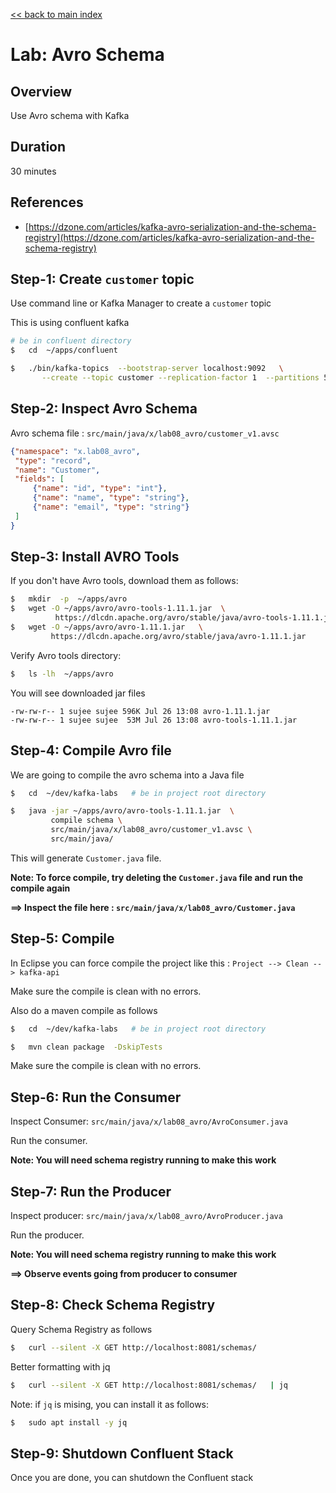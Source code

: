 <link rel='stylesheet' href='../assets/css/main.css'/>

[<< back to main index](../README.md) 

# Lab: Avro Schema

## Overview

Use Avro schema with Kafka

## Duration

30 minutes

## References

- [https://dzone.com/articles/kafka-avro-serialization-and-the-schema-registry](https://dzone.com/articles/kafka-avro-serialization-and-the-schema-registry)

## Step-1: Create `customer` topic

Use command line or Kafka Manager to create a `customer` topic

This is using confluent kafka

```bash
# be in confluent directory
$   cd  ~/apps/confluent

$   ./bin/kafka-topics  --bootstrap-server localhost:9092   \
       --create --topic customer --replication-factor 1  --partitions 5
```

## Step-2: Inspect Avro Schema

Avro schema file : `src/main/java/x/lab08_avro/customer_v1.avsc`

```json
{"namespace": "x.lab08_avro",
 "type": "record",
 "name": "Customer",
 "fields": [
     {"name": "id", "type": "int"},
     {"name": "name", "type": "string"},
     {"name": "email", "type": "string"}
 ]
}
```

## Step-3: Install AVRO Tools

If you don't have Avro tools, download them as follows:

```bash
$   mkdir  -p  ~/apps/avro
$   wget -O ~/apps/avro/avro-tools-1.11.1.jar  \
          https://dlcdn.apache.org/avro/stable/java/avro-tools-1.11.1.jar
$   wget -O ~/apps/avro/avro-1.11.1.jar   \
         https://dlcdn.apache.org/avro/stable/java/avro-1.11.1.jar
```

Verify Avro tools directory:

```bash
$   ls -lh  ~/apps/avro
```

You will see downloaded jar files

```console
-rw-rw-r-- 1 sujee sujee 596K Jul 26 13:08 avro-1.11.1.jar
-rw-rw-r-- 1 sujee sujee  53M Jul 26 13:08 avro-tools-1.11.1.jar
```

## Step-4: Compile Avro file

We are going to compile the avro schema into a Java file

```bash
$   cd  ~/dev/kafka-labs   # be in project root directory

$   java -jar ~/apps/avro/avro-tools-1.11.1.jar  \
         compile schema \
         src/main/java/x/lab08_avro/customer_v1.avsc \
         src/main/java/

```

This will generate `Customer.java` file.  

**Note: To force compile, try deleting the `Customer.java` file and run the compile again**


**==> Inspect the file here : `src/main/java/x/lab08_avro/Customer.java`**

## Step-5: Compile

In Eclipse you can force compile the project like this : `Project --> Clean --> kafka-api`

Make sure the compile is clean with no errors.

Also do a maven compile as follows

```bash
$   cd  ~/dev/kafka-labs   # be in project root directory

$   mvn clean package  -DskipTests
```

Make sure the compile is clean with no errors.

## Step-6: Run the Consumer

Inspect Consumer: `src/main/java/x/lab08_avro/AvroConsumer.java`

Run the consumer.

**Note: You will need schema registry running to make this work**

## Step-7: Run the Producer

Inspect producer: `src/main/java/x/lab08_avro/AvroProducer.java`

Run the producer.

**Note: You will need schema registry running to make this work**

**==> Observe events going from producer to consumer**


## Step-8: Check Schema Registry

Query Schema Registry as follows

```bash
$   curl --silent -X GET http://localhost:8081/schemas/ 
```

Better formatting with jq

```bash
$   curl --silent -X GET http://localhost:8081/schemas/   | jq
```

Note: if `jq` is mising, you can install it as follows:

```bash
$   sudo apt install -y jq
```

## Step-9: Shutdown Confluent Stack

Once you are done, you can shutdown the Confluent stack
